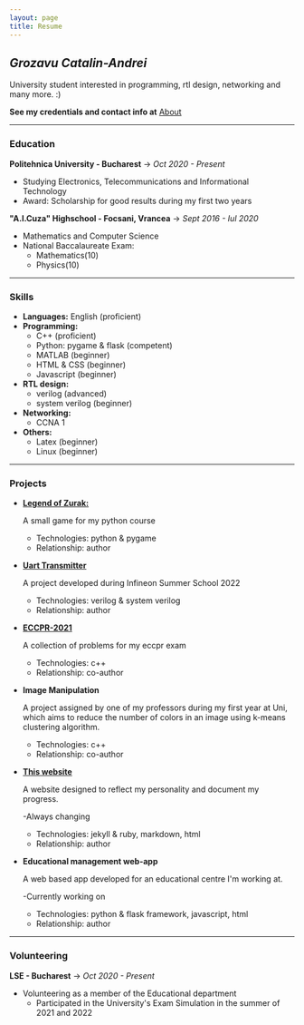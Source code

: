 ```yaml
---
layout: page
title: Resume
---
```


## *Grozavu Catalin-Andrei*
University student interested in programming, rtl design, networking and many more. :)

**See my credentials and contact info at** [About](./about)

---
### **Education**
**Politehnica University - Bucharest** -> *Oct 2020 - Present*

- Studying Electronics, Telecommunications and Informational Technology
- Award: Scholarship for good results during my first two years

**"A.I.Cuza" Highschool - Focsani, Vrancea** -> *Sept 2016 - Iul 2020*
- Mathematics and Computer Science
- National Baccalaureate Exam:
    - Mathematics(10)
    - Physics(10)

---

### **Skills**

- **Languages:** English (proficient)
- **Programming:**
    - C++ (proficient)
    - Python: pygame & flask (competent)
    - MATLAB (beginner)
    - HTML & CSS (beginner)
    - Javascript (beginner)
- **RTL design:**
    - verilog (advanced)
    - system verilog (beginner)
- **Networking:**
    - CCNA 1
- **Others:** 
    - Latex (beginner)
    - Linux (beginner)

---

### **Projects**

- [**Legend of Zurak:**](https://github.com/eazyistired/legend_of_zurak)

    A small game for my python course

    - Technologies: python & pygame
    - Relationship: author

- [**Uart Transmitter**](https://github.com/eazyistired/UART_TRANSMITTER)

    A project developed during Infineon Summer School 2022

    - Technologies: verilog & system verilog
    - Relationship: author
    
- [**ECCPR-2021**](https://github.com/eazyistired/ECCPR-2021)

    A collection of problems for my eccpr exam

    - Technologies: c++
    - Relationship: co-author

- **Image Manipulation**

    A project assigned by one of my professors during my first year at Uni, which aims to reduce the number of colors in an image using k-means clustering algorithm.

    - Technologies: c++
    - Relationship: co-author

- [**This website**](https://eazyistired.github.io/personal-website/)

    A website designed to reflect my personality and document my progress.

    -Always changing

    - Technologies: jekyll & ruby, markdown, html
    - Relationship: author

- **Educational management web-app**

    A web based app developed for an educational centre I'm working at.

    -Currently working on

    - Technologies: python & flask framework, javascript, html
    - Relationship: author

---

### **Volunteering**

**LSE - Bucharest** -> *Oct 2020 - Present*

- Volunteering as a member of the Educational department
    - Participated in the University's Exam Simulation in the summer of 2021 and 2022
    
